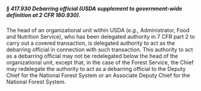 ##### § 417.930 Debarring official (USDA supplement to government-wide definition at 2 CFR 180.930). #####

The head of an organizational unit within USDA (*e.g.,* Administrator, Food and Nutrition Service), who has been delegated authority in 7 CFR part 2 to carry out a covered transaction, is delegated authority to act as the debarring official in connection with such transaction. This authority to act as a debarring official may not be redelegated below the head of the organizational unit, except that, in the case of the Forest Service, the Chief may redelegate the authority to act as a debarring official to the Deputy Chief for the National Forest System or an Associate Deputy Chief for the National Forest System.